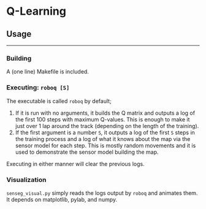 # Q-Learning

## Usage
---
### Building
A (one line) Makefile is included.  
### Executing: `roboq [S]`
The executable is called `roboq` by default; 
1. If it is run with no arguments, it builds the Q matrix and outputs a log of the first 100 steps with maximum Q-values. This is enough to make it just over 1 lap around the track (depending on the length of the training).
2. If the first argument is a number `S`, it outputs a log of the first `S` steps in the training process and a log of what it knows about the map via the sensor model for each step. This is mostly random movements and it is used to demonstrate the sensor model building the map.  

Executing in either manner will clear the previous logs.
### Visualization
`senseg_visual.py` simply reads the logs output by `roboq` and animates them. It depends on matplotlib, pylab, and numpy.